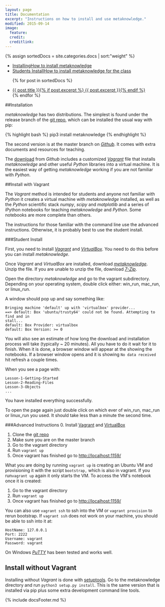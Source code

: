 ```yaml
---
layout: page
title: Documentation
excerpt: "Instructions on how to install and use metaknowledge."
modified: 2015-09-14
image:
  feature:
  credit:
  creditlink:
---
```


{% assign sortedDocs = site.categories.docs | sort:"weight"  %}
<ul class="post-list">
   <li><article>
   <a href="#Installing">Installing<span class="excerpt">How to install metaknowledge</span></a>
   </article></li>
   <li><article>
   <a href="#Students">Students Install<span class="excerpt">How to install metaknowledge for the class</span></a>
   </article></li>

{% for post in sortedDocs %}
  <li><article><a href="{{ site.baseurl }}{{ post.url }}">{{ post.title }}{% if post.excerpt %} <span class="excerpt">{{ post.excerpt }}</span>{% endif %}</a></article></li>
{% endfor %}

</ul>


##<a name="Installing"></a>Installation

_metaknowledge_ has two distributions. The simplest is found under the release branch of the [git repo](https://github.com/networks-lab/metaknowledge/tree/release), which can be installed the usual way with pip:

{% highlight bash %}
pip3 install metaknowledge
{% endhighlight %}

The second version is at the master branch on [_Github_](https://github.com/networks-lab/metaknowledge). It comes with extra documents and resources for teaching.

The [download](https://github.com/networks-lab/metaknowledge/archive/master.zip) from _Github_ includes a customized [_Vagrant_](https://www.vagrantup.com) file that installs _metaknowledge_ and other useful _Python_ libraries into a virtual machine. It is the easiest way of getting _metaknowledge_ working if you are not familiar with _Python_.

##Install with Vagrant

The _Vagrant_ method is intended for students and anyone not familiar with _Python_ it creates a virtual machine with _metaknowledge_ installed, as well as the _Python_ scientific stack _numpy_, _scipy_ and _matplotlib_ and a series of iPython notebooks for teaching _metaknowledge_ and _Python_. Some notebooks are more complete than others.

The instructions for those familiar with the command line use the advanced instructions. Otherwise, it is probably best to use the student install.

###<a name="Students">Student Install

First, you need to install [_Vagrant_](https://www.vagrantup.com/downloads.html) and [_VirtualBox_](https://www.virtualbox.org/wiki/Downloads). You need to do this before you can install _metaknowledge_.

Once _Vagrant_ and _VirtualBox_ are installed, download [_metaknowledge_](https://github.com/networks-lab/metaknowledge/archive/master.zip). Unzip the file. If you are unable to unzip the file, download [_7-Zip_](http://www.7-zip.org/).

Open the directory _metaknowledge_ and go to the vagrant subdirectory. Depending on your operating system, double click either: win\_run, mac\_run, or linux\_run.

A window should pop up and say something like:

    Bringing machine 'default' up with 'virtualbox' provider...
    ==> default: Box 'ubuntu/trusty64' could not be found. Attempting to find and in
    stall...
    default: Box Provider: virtualbox
    default: Box Version: >= 0

You will also see an estimate of how long the download and installation process will take (typically ~ 20 minutes). All you have to do it wait for it to finish. When it is done, a browser window will appear at the showing the notebooks. If a browser window opens and it is showing `No data received` hit refresh a couple times.

When you see a page with:

    Lesson-1-Getting-Started
    Lesson-2-Reading-Files
    Lesson-3-Objects
    ...

You have installed everything successfully.

To open the page again just double click on which ever of win\_run, mac\_run or linux\_run you used. It should take less than a minute the second time.

###Advanced Instructions
0. Install [Vagrant](https://www.vagrantup.com/downloads.html) and [VirtualBox](https://www.virtualbox.org/wiki/Downloads)
1. Clone the [git repo](https://github.com/networks-lab/metaknowledge.git)
2. Make sure you are on the master branch
3. Go to the vagrant directory
4. Run `vagrant up`
5. Once vagrant has finished go to [http://localhost:1159/](http://localhost:1159/)

What you are doing by running `vagrant up` is creating an Ubuntu VM and provisioning it with the script `bootstrap,` which is also in vagrant. If you run`vagrant up` again it only starts the VM. To access the VM's notebook once it is created:

1. Go to the vagrant directory
2. Run `vagrant up`
3. Once vagrant has finished go to [http://localhost:1159/](http://localhost:1159/)

You can also use `vagrant ssh` to ssh into the VM or `vagrant provision` to rerun bootstrap. If `vagrant ssh` does not work on your machine, you should be able to ssh into it at:

    HostName: 127.0.0.1
    Port: 2222
    Username: vagrant
    Password: vagrant

On Windows [_PuTTY_](http://www.chiark.greenend.org.uk/~sgtatham/putty/) has been tested and works well.

## Install without Vagrant

Installing without _Vagrant_ is done with [setuptools](https://pypi.python.org/pypi/setuptools). Go to the metaknowledge directory and run `python3 setup.py install`. This is the same version that is installed via pip plus some extra development command line tools.

{% include docsFooter.md %}
